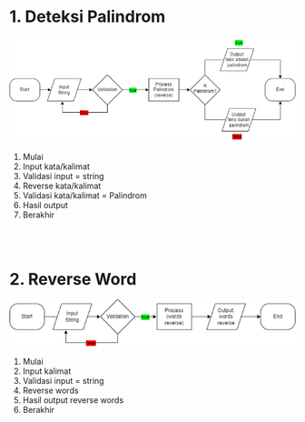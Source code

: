 <h1>1. Deteksi Palindrom</h1>
<img src="./assets/palindrom.png">
<ol>
 <li>Mulai</li>
 <li>Input kata/kalimat</li>
 <li>Validasi input = string</li>
 <li>Reverse kata/kalimat</li>
 <li>Validasi kata/kalimat = Palindrom</li>
 <li>Hasil output</li>
 <li>Berakhir</li>
</ol>

<br>
<br>

<h1>2. Reverse Word</h1>
<img src="./assets/wordsreverse.png">
<ol>
 <li>Mulai</li>
 <li>Input kalimat</li>
 <li>Validasi input = string</li>
 <li>Reverse words</li>
 <li>Hasil output reverse words</li>
 <li>Berakhir</li>
</ol>

